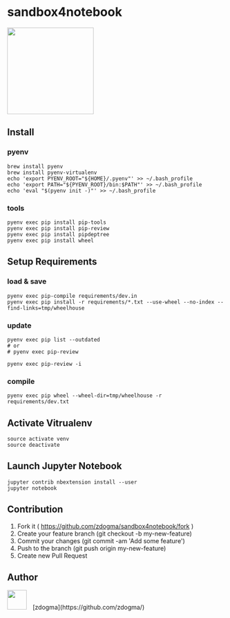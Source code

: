 # sandbox4notebook

<img src="https://avatars1.githubusercontent.com/u/7388996?v=3&s=400" width="200px;">

## Install
### pyenv
```
brew install pyenv
brew install pyenv-virtualenv
echo 'export PYENV_ROOT="${HOME}/.pyenv"' >> ~/.bash_profile
echo 'export PATH="${PYENV_ROOT}/bin:$PATH"' >> ~/.bash_profile
echo 'eval "$(pyenv init -)"' >> ~/.bash_profile
```

### tools
```
pyenv exec pip install pip-tools
pyenv exec pip install pip-review
pyenv exec pip install pipdeptree
pyenv exec pip install wheel
```

## Setup Requirements
### load & save
```
pyenv exec pip-compile requirements/dev.in
pyenv exec pip install -r requirements/*.txt --use-wheel --no-index --find-links=tmp/wheelhouse
```

### update
```
pyenv exec pip list --outdated
# or
# pyenv exec pip-review

pyenv exec pip-review -i
```

### compile
```
pyenv exec pip wheel --wheel-dir=tmp/wheelhouse -r requirements/dev.txt
```

## Activate Vitrualenv
```
source activate venv
source deactivate
```

## Launch Jupyter Notebook
```
jupyter contrib nbextension install --user
jupyter notebook
```

## Contribution
1. Fork it ( https://github.com/zdogma/sandbox4notebook/fork )
2. Create your feature branch (git checkout -b my-new-feature)
3. Commit your changes (git commit -am 'Add some feature')
4. Push to the branch (git push origin my-new-feature)
5. Create new Pull Request

## Author
<img src="https://avatars3.githubusercontent.com/u/1973683?v=3&s=460" width="45px;" style="margin-right: 10px;">
[zdogma](https://github.com/zdogma/)
